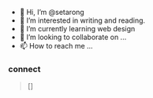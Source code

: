 - 👋 Hi, I’m @setarong
- 👀 I’m interested in writing and reading.
- 🌱 I’m currently learning web design
- 💞️ I’m looking to collaborate on ...
- 📫 How to reach me ...

### connect

> []

<!---
setarong/setarong is a ✨ special ✨ repository because its `README.md` (this file) appears on your GitHub profile.
You can click the Preview link to take a look at your changes.
--->
